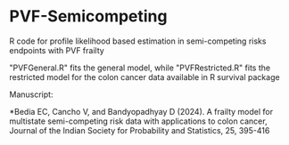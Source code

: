 # PVF-Semicompeting
R code for profile likelihood based estimation in semi-competing risks endpoints with PVF frailty


"PVFGeneral.R" fits the general model, while "PVFRestricted.R" fits the restricted model for the colon cancer data available in R survival package

Manuscript:

*Bedia EC, Cancho V, and Bandyopadhyay D (2024). A frailty model for multistate semi-competing risk data with applications to colon cancer, Journal of the Indian Society for Probability and Statistics, 25, 395-416
